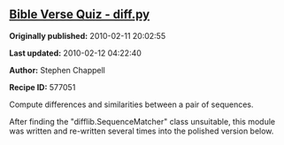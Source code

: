 ## [Bible Verse Quiz - diff.py](https://code.activestate.com/recipes/577051-bible-verse-quiz-diffpy)

**Originally published:** 2010-02-11 20:02:55

**Last updated:** 2010-02-12 04:22:40

**Author:** Stephen Chappell

**Recipe ID:** 577051

Compute differences and similarities between a pair of sequences.

After finding the "difflib.SequenceMatcher" class unsuitable, this module
was written and re-written several times into the polished version below.
